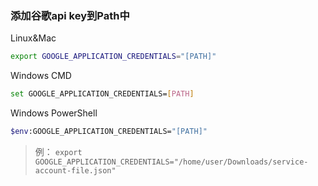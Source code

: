 ### 添加谷歌api key到Path中  
   
 Linux&Mac
 ```bash
 export GOOGLE_APPLICATION_CREDENTIALS="[PATH]"
 ```
 Windows CMD
 ```bash
 set GOOGLE_APPLICATION_CREDENTIALS=[PATH]
 ```
 Windows PowerShell
 ```bash
 $env:GOOGLE_APPLICATION_CREDENTIALS="[PATH]"
 ```
 > 例： `export GOOGLE_APPLICATION_CREDENTIALS="/home/user/Downloads/service-account-file.json"`
